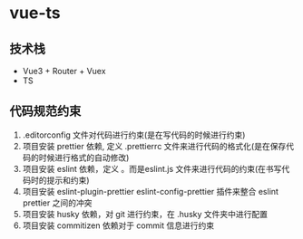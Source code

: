<!--
 * @Author: xujie 1607526161@qq.com
 * @Date: 2022-12-05 22:30:52
 * @LastEditors: xujie 1607526161@qq.com
 * @FilePath: \vue-ts\README.md
 * @Description: 项目文件的说明
-->

# vue-ts

## 技术栈

- Vue3 + Router + Vuex
- TS

## 代码规范约束

1. .editorconfig 文件对代码进行约束(是在写代码的时候进行约束)
2. 项目安装 prettier 依赖, 定义 .prettierrc 文件来进行代码的格式化(是在保存代码的时候进行格式的自动修改)
3. 项目安装 eslint 依赖，定义 。而是eslint.js 文件来进行代码的约束(在书写代码时的提示和约束)
4. 项目安装 eslint-plugin-prettier eslint-config-prettier 插件来整合 eslint prettier 之间的冲突
5. 项目安装 husky 依赖，对 git 进行约束，在 .husky 文件夹中进行配置
6. 项目安装 commitizen 依赖对于 commit 信息进行约束
